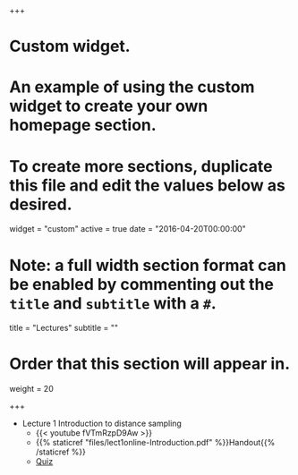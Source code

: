 +++
# Custom widget.
# An example of using the custom widget to create your own homepage section.
# To create more sections, duplicate this file and edit the values below as desired.
widget = "custom"
active = true
date = "2016-04-20T00:00:00"

# Note: a full width section format can be enabled by commenting out the `title` and `subtitle` with a `#`.
title = "Lectures"
subtitle = ""

# Order that this section will appear in.
weight = 20

+++

- Lecture 1  Introduction to distance sampling
    - {{< youtube fVTmRzpD9Aw >}}
	- {{% staticref "files/lect1online-Introduction.pdf" %}}Handout{{% /staticref %}} 
  - <a href="https://erex.shinyapps.io/distance_sampling_analysis_of_duck_nests/" target="_blank">Quiz</a>
